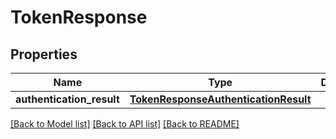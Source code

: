 # TokenResponse

## Properties
Name | Type | Description | Notes
------------ | ------------- | ------------- | -------------
**authentication_result** | [**TokenResponseAuthenticationResult**](TokenResponseAuthenticationResult.md) |  | [optional] 

[[Back to Model list]](../README.md#documentation-for-models) [[Back to API list]](../README.md#documentation-for-api-endpoints) [[Back to README]](../README.md)


